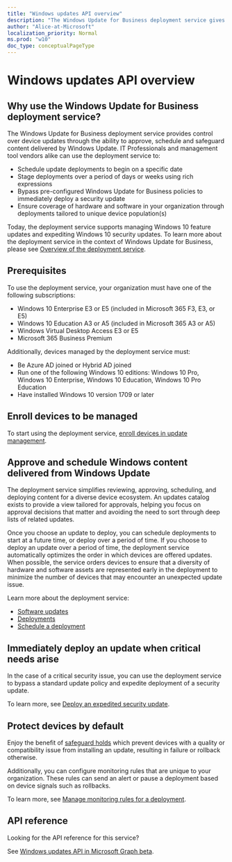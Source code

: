 ```yaml
---
title: "Windows updates API overview"
description: "The Windows Update for Business deployment service gives control to your organization over the updates offered to your devices."
author: "Alice-at-Microsoft"
localization_priority: Normal
ms.prod: "w10"
doc_type: conceptualPageType
---
```


# Windows updates API overview

## Why use the Windows Update for Business deployment service?

The Windows Update for Business deployment service provides control over device updates through the ability to approve, schedule and safeguard content delivered by Windows Update. IT Professionals and management tool vendors alike can use the deployment service to:
* Schedule update deployments to begin on a specific date
* Stage deployments over a period of days or weeks using rich expressions
* Bypass pre-configured Windows Update for Business policies to immediately deploy a security update
* Ensure coverage of hardware and software in your organization through deployments tailored to unique device population(s)

Today, the deployment service supports managing Windows 10 feature updates and expediting Windows 10 security updates. To learn more about the deployment service in the context of Windows Update for Business, please see [Overview of the deployment service](https://docs.microsoft.com/windows/deployment/update/deployment-service-overview).

## Prerequisites    

To use the deployment service, your organization must have one of the following subscriptions:
* Windows 10 Enterprise E3 or E5 (included in Microsoft 365 F3, E3, or E5)
* Windows 10 Education A3 or A5 (included in Microsoft 365 A3 or A5)
* Windows Virtual Desktop Access E3 or E5
* Microsoft 365 Business Premium

Additionally, devices managed by the deployment service must:
* Be Azure AD joined or Hybrid AD joined
* Run one of the following Windows 10 editions: Windows 10 Pro, Windows 10 Enterprise, Windows 10 Education, Windows 10 Pro Education
* Have installed Windows 10 version 1709 or later

## Enroll devices to be managed

To start using the deployment service, [enroll devices in update management](windowsupdates-enroll.md).

## Approve and schedule Windows content delivered from Windows Update

The deployment service simplifies reviewing, approving, scheduling, and deploying content for a diverse device ecosystem. An updates catalog exists to provide a view tailored for approvals, helping you focus on approval decisions that matter and avoiding the need to sort through deep lists of related updates.

Once you choose an update to deploy, you can schedule deployments to start at a future time, or deploy over a period of time. If you choose to deploy an update over a period of time, the deployment service automatically optimizes the order in which devices are offered updates. When possible, the service orders devices to ensure that a diversity of hardware and software assets are represented early in the deployment to minimize the number of devices that may encounter an unexpected update issue. 

Learn more about the deployment service:
* [Software updates](windowsupdates-software-updates.md)
* [Deployments](windowsupdates-deployments.md)
* [Schedule a deployment](windowsupdates-schedule-deployment.md)

## Immediately deploy an update when critical needs arise

In the case of a critical security issue, you can use the deployment service to bypass a standard update policy and expedite deployment of a security update.

To learn more, see [Deploy an expedited security update](windowsupdates-deploy-expedited-update.md).

## Protect devices by default

Enjoy the benefit of [safeguard holds](https://docs.microsoft.com/windows/deployment/update/safeguard-holds) which prevent devices with a quality or compatibility issue from installing an update, resulting in failure or rollback otherwise.

Additionally, you can configure monitoring rules that are unique to your organization. These rules can send an alert or pause a deployment based on device signals such as rollbacks.

To learn more, see [Manage monitoring rules for a deployment](windowsupdates-manage-monitoring-rules.md).

## API reference

Looking for the API reference for this service?

See [Windows updates API in Microsoft Graph beta](/graph/api/resources/windowsupdates-updates?view=graph-rest-beta&preserve-view=true).